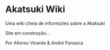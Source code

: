 # Akatsuki Wiki
 Uma wiki cheia de informções sobre a Akatsuki

 Site em construção...

 Por Afonso Vicente & André Fonseca

